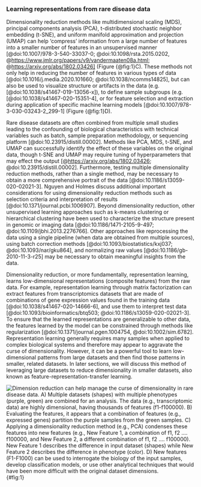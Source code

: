 ### Learning representations from rare disease data

Dimensionality reduction methods like multidimensional scaling (MDS), principal components analysis (PCA), t-distributed stochastic neighbor embedding (t-SNE), and uniform manifold approximation and projection (UMAP) can help ‘compress’ information from a large number of features into a smaller number of features in an unsupervised manner [@doi:10.1007/978-3-540-33037-0; @doi:10.1098/rsta.2015.0202, @https://www.jmlr.org/papers/v9/vandermaaten08a.html; @https://arxiv.org/abs/1802.03426] (Figure {@fig:1}C).
These methods not only help in reducing the number of features in various types of data [@doi:10.1016/j.media.2020.101660; @doi:10.1038/ncomms14825], but can also be used to visualize structure or artifacts in the data (e.g. [@doi:10.1038/s41467-019-13056-x]), to define sample subgroups (e.g. [@doi:10.1038/s41467-020-15351-4], or for feature selection and extraction during application of specific machine learning models [@doi:10.1007/978-3-030-03243-2_299-1] (Figure {@fig:1}D).

Rare disease datasets are often combined from multiple small studies leading to the confounding of biological characteristics with technical variables such as batch, sample preparation methodology, or sequencing platform [@doi:10.23915/distill.00002]. 
Methods like PCA, MDS, t-SNE, and UMAP can successfully identify the effect of these variables on the original data, though t-SNE and UMAP may require tuning of hyperparameters that may effect the output [@https://arxiv.org/abs/1802.03426; @doi:10.23915/distill.00002].
Furthermore, testing multiple dimensionality reduction methods, rather than a single method, may be necessary to obtain a more comprehensive portrait of the data [@doi:10.1186/s13059-020-02021-3]. 
Nguyen and Holmes discuss additional important considerations for using dimensionality reduction methods such as selection criteria and interpretation of results [@doi:10.1371/journal.pcbi.1006907].
Beyond dimensionality reduction, other unsupervised learning approaches such as k-means clustering or hierarchical clustering have been used to characterize the structure present in genomic or imaging data [@doi:10.1186/1471-2105-9-497; @doi:10.1109/jbhi.2013.2276766].
Other approaches like reprocessing the data using a single pipeline (when data are obtained from multiple sources), using batch correction methods [@doi:10.1093/biostatistics/kxj037; @doi:10.1093/nar/gku864], and normalizing raw values [@doi:10.1186/gb-2010-11-3-r25] may be necessary to obtain meaningful insights from the data. 

Dimensionality reduction, or more fundamentally, representation learning, learns low-dimensional representations (composite features) from the raw data. 
For example, representation learning through matrix factorization can extract features from transcriptomics datasets that are made of combinations of gene expression values found in the training data [@doi:10.1038/s41467-020-14666-6], and use them to interpret test data [@doi:10.1093/bioinformatics/btq503; @doi:10.1186/s13059-020-02021-3].
To ensure that the learned representations are generalizable to other data, the features learned by the model can be constrained through methods like regularization [@doi:10.1371/journal.pgen.1004754, @doi:10.1002/sim.6782]. 
Representation learning generally requires many samples when applied to complex biological systems and therefore may appear to aggravate the curse of dimensionality. 
However, it can be a powerful tool to learn low-dimensional patterns from large datasets and then find those patterns in smaller, related datasets. 
In later sections, we will discuss this method of leveraging large datasets to reduce dimensionality in smaller datasets, also known as feature-representation-transfer learning. 

![Dimension reduction can help manage the curse of dimensionality in rare disease data. A) Multiple datasets (shapes) with multiple phenotypes (purple, green) are combined for an analysis. The data (e.g., transcriptomic data) are highly dimensional, having thousands of features (f1-f100000). B) Evaluating the features, it appears that a combination of features (e.g., expressed genes) partition the purple samples from the green samples. C) Applying a dimensionality reduction method (e.g., PCA) condenses these features into new features (e.g., New Feature 1, a combination of f1, f2 .... f100000, and New Feature 2, a different combination of f1, f2 .... f100000). New Feature 1 describes the difference in input dataset (shapes) while New Feature 2 describes the difference in phenotype (color). D) New features (F1-F1000) can be used to interrogate the biology of the input samples, develop classification models, or use other analytical techniques that would have been more difficult with the original dataset dimensions.](images/figures/pdfs/dimensionality-reduction.png){#fig:1}
